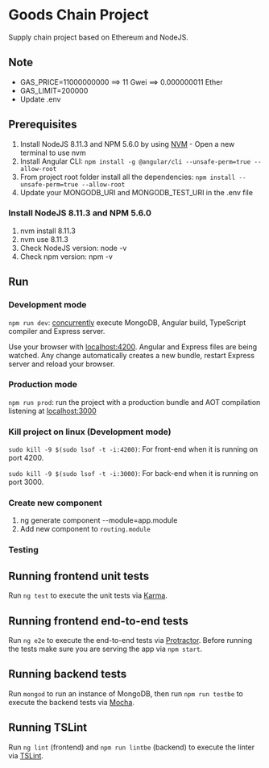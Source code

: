 # Goods Chain Project

Supply chain project based on Ethereum and NodeJS.

## Note

* GAS_PRICE=11000000000 ==> 11 Gwei ==> 0.000000011 Ether
* GAS_LIMIT=200000
* Update .env

## Prerequisites
1. Install NodeJS 8.11.3 and NPM 5.6.0 by using [NVM](https://github.com/creationix/nvm) - Open a new terminal to use nvm
2. Install Angular CLI: `npm install -g @angular/cli --unsafe-perm=true --allow-root`
3. From project root folder install all the dependencies: `npm install --unsafe-perm=true --allow-root`
4. Update your MONGODB_URI and MONGODB_TEST_URI in the .env file

### Install NodeJS 8.11.3 and NPM 5.6.0
1. nvm install 8.11.3
3. nvm use 8.11.3
4. Check NodeJS version: node -v
5. Check npm version: npm -v

## Run
### Development mode
`npm run dev`: [concurrently](https://github.com/kimmobrunfeldt/concurrently) execute MongoDB, Angular build, TypeScript compiler and Express server.

Use your browser with [localhost:4200](http://localhost:4200). Angular and Express files are being watched. Any change automatically creates a new bundle, restart Express server and reload your browser.

### Production mode
`npm run prod`: run the project with a production bundle and AOT compilation listening at [localhost:3000](http://localhost:3000)

### Kill project on linux (Development mode)
`sudo kill -9 $(sudo lsof -t -i:4200)`: For front-end when it is running on port 4200.

`sudo kill -9 $(sudo lsof -t -i:3000)`: For back-end when it is running on port 3000.

### Create new component
1. ng generate component <component-name> --module=app.module
2. Add new component to `routing.module`

### Testing
## Running frontend unit tests
Run `ng test` to execute the unit tests via [Karma](https://karma-runner.github.io).

## Running frontend end-to-end tests
Run `ng e2e` to execute the end-to-end tests via [Protractor](http://www.protractortest.org/). 
Before running the tests make sure you are serving the app via `npm start`.

## Running backend tests
Run `mongod` to run an instance of MongoDB, then run `npm run testbe` to execute the backend tests via [Mocha](https://mochajs.org/).

## Running TSLint
Run `ng lint` (frontend) and `npm run lintbe` (backend) to execute the linter via [TSLint](https://palantir.github.io/tslint/).